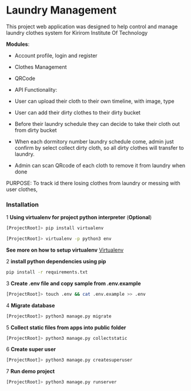 # Laundry Management
This project web application was designed to help control and manage laundry clothes system for Kirirom Institute Of Technology

**Modules**:
  + Account profile, login and register
  + Clothes Management
  + QRCode
  + API
Functionality:
  + User can upload their cloth to their own timeline,
    with image, type
    
  + User can add their dirty clothes to their dirty bucket
  
  + Before their laundry schedule they can decide to take their cloth
    out from dirty bucket
    
  + When each dormitory number laundry schedule come, admin just confirm
    by select collect dirty cloth, so all dirty clothes will transfer to
    laundry.
  
  + Admin can scan QRcode of each cloth to remove it from laundry when done
  
  
  PURPOSE:
    To track id there losing clothes from laundry or messing with user clothes,
    
    
    
  ### Installation
  1 **Using virtualenv for project python interpreter** (__Optional__)
  ```bash
[ProjectRoot]> pip install virtualenv
```
  ```bash
[ProjectRoot]> virtualenv -p python3 env
```
  **See more on how to setup virtualenv** [Virtualenv](https://virtualenv.pypa.io/en/stable/ "virtualenv")

  2 **install python dependencies using pip**
  ```bash
pip install -r requirements.txt
````
  3 **Create .env file and copy sample from .env.example**
  ```bash
[ProjectRoot]> touch .env && cat .env.example >> .env
```
  4 **Migrate database**
  ```bash
[ProjectRoot]> python3 manage.py migrate
```

5 **Collect static files from apps into public folder**
  ```bash
[ProjectRoot]> python3 manage.py collectstatic
```

6 **Create super user**
  ```bash
[ProjectRoot]> python3 manage.py createsuperuser
```

7 **Run demo project**
  ```bash
[ProjectRoot]> python3 manage.py runserver
```

  
  
